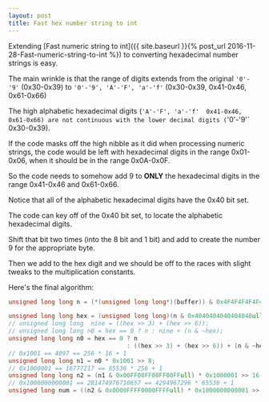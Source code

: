 ```yaml
---
layout: post
title: Fast hex number string to int
---
```


Extending [Fast numeric string to int]({{ site.baseurl }}{% post_url 2016-11-28-Fast-numeric-string-to-int %}) to converting hexadecimal number strings is easy.

The main wrinkle is that the range of digits extends from the original `'0'-'9'` (0x30-0x39) to `'0'-'9', 'A'-'F', 'a'-'f'` (0x30-0x39, 0x41-0x46, 0x61-0x66)

The high alphabetic hexadecimal digits (`'A'-'F', 'a'-'f'  0x41-0x46, 0x61-0x66) are not continuous with the lower decimal digits (`'0'-'9'` 0x30-0x39).

If the code masks off the high nibble as it did when processing numeric strings, the code would be left with hexadecimal digits in the range 0x01-0x06, when it should be in the range 0x0A-0x0F.

So the code needs to somehow add 9 to **ONLY** the hexadecimal digits in the range 0x41-0x46 and 0x61-0x66.

Notice that all of the alphabetic hexadecimal digits have the 0x40 bit set.

The code can key off of the 0x40 bit set, to locate the alphabetic hexadecimal digits.

Shift that bit two times (into the 8 bit and 1 bit) and add to create the number 9 for the appropriate byte.

Then we add to the hex digit and we should be off to the races with slight tweaks to the multiplication constants.

Here's the final algorithm:

```c
unsigned long long n = (*(unsigned long long*)(buffer)) & 0x4F4F4F4F4F4F4F4Full;

unsigned long long hex = (unsigned long long)(n & 0x4040404040404040ull);
// unsigned long long  nine = ((hex >> 3) + (hex >> 6));
// unsigned long long n0 = hex == 0 ? n : nine + (n & ~hex);
unsigned long long n0 = hex == 0 ? n 
                                 : ((hex >> 3) + (hex >> 6)) + (n & ~hex);
// 0x1001 == 4097 == 256 * 16 + 1
unsigned long long n1 = n0 * 0x1001 >> 8;
// 0x1000001 == 16777217 == 65536 * 256 + 1
unsigned long long n2 = (n1 & 0x00FF00FF00FF00FFull) * 0x1000001 >> 16;
// 0x1000000000001 == 281474976710657 == 4294967296 * 65536 + 1
unsigned long num = ((n2 & 0x0000FFFF0000FFFFull) * 0x1000000000001 >> 32;

```


